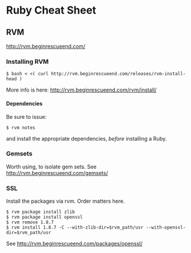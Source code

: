 # Ruby Cheat Sheet

## RVM

<http://rvm.beginrescueend.com/>

### Installing RVM

    $ bash < <( curl http://rvm.beginrescueend.com/releases/rvm-install-head )

More info is here: <http://rvm.beginrescueend.com/rvm/install/>

#### Dependencies

Be sure to issue:

    $ rvm notes

and install the appropriate dependencies, *before* installing a Ruby.

### Gemsets

Worth using, to isolate gem sets. See <http://rvm.beginrescueend.com/gemsets/>

### SSL

Install the packages via rvm. Order matters here.

    $ rvm package install zlib
    $ rvm package install openssl
    $ rvm remove 1.8.7
    $ rvm install 1.8.7 -C --with-zlib-dir=$rvm_path/usr --with-openssl-dir=$rvm_path/usr

See <http://rvm.beginrescueend.com/packages/openssl/>
